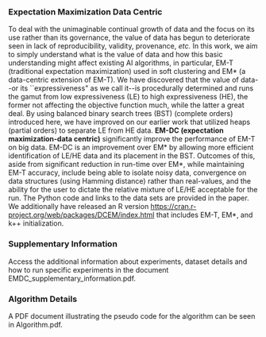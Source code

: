 ### Expectation Maximization Data Centric

To deal with the unimaginable continual growth of data and the focus on its use rather than its governance, the value of data has begun to deteriorate seen in lack of reproducibility, validity, provenance, _etc._ In this work, we aim to simply understand what is the value of data and how this basic understanding might affect existing AI algorithms, in particular, EM-T (traditional expectation maximization) used in soft clustering and EM* (a data-centric extension of EM-T). We have discovered that the value of data--or its ``expressiveness" as we call it--is procedurally determined and runs the gamut from low expressiveness (LE) to high expressiveness (HE), the former not affecting the objective function much, while the latter a great deal. By using balanced binary search trees (BST) (complete orders) introduced here, we have improved on our earlier work that utilized heaps (partial orders) to separate LE from HE data. **EM-DC (expectation maximization-data centric)** significantly improve the performance of EM-T on big data. EM-DC is an improvement over EM* by allowing more efficient identification of LE/HE data and its placement in the BST. Outcomes of this, aside from significant reduction in run-time over EM*, while maintaining EM-T accuracy, include being able to isolate noisy data, convergence on data structures (using Hamming distance) rather than real-values, and the ability for the user to dictate the relative mixture of LE/HE acceptable for the run. The Python code and links to the data sets are provided in the paper. We additionally have released an R version https://cran.r-project.org/web/packages/DCEM/index.html that includes EM-T, EM*, and k++ initialization.

### Supplementary Information

Access the additional information about experiments, dataset details and how to run specific experiments in the document EMDC_supplementary_information.pdf.

### Algorithm Details

A PDF document illustrating the pseudo code for the algorithm can be seen in Algorithm.pdf. 


